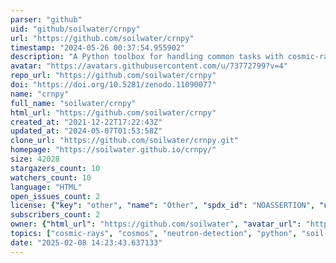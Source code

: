 ```yaml
---
parser: "github"
uid: "github/soilwater/crnpy"
url: "https://github.com/soilwater/crnpy"
timestamp: "2024-05-26 00:37:54.955902"
description: "A Python toolbox for handling common tasks with cosmic-ray neutron probes"
avatar: "https://avatars.githubusercontent.com/u/73772799?v=4"
repo_url: "https://github.com/soilwater/crnpy"
doi: "https://doi.org/10.5281/zenodo.11090077"
name: "crnpy"
full_name: "soilwater/crnpy"
html_url: "https://github.com/soilwater/crnpy"
created_at: "2021-12-22T17:22:43Z"
updated_at: "2024-05-07T01:53:58Z"
clone_url: "https://github.com/soilwater/crnpy.git"
homepage: "https://soilwater.github.io/crnpy/"
size: 42028
stargazers_count: 10
watchers_count: 10
language: "HTML"
open_issues_count: 2
license: {"key": "other", "name": "Other", "spdx_id": "NOASSERTION", "url": null, "node_id": "MDc6TGljZW5zZTA="}
subscribers_count: 2
owner: {"html_url": "https://github.com/soilwater", "avatar_url": "https://avatars.githubusercontent.com/u/73772799?v=4", "login": "soilwater", "type": "Organization"}
topics: ["cosmic-rays", "cosmos", "neutron-detection", "python", "soil-moisture", "crnp"]
date: "2025-02-08 14:23:43.637133"
---
```

